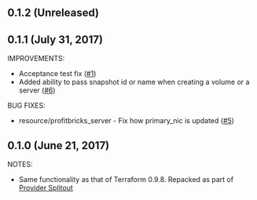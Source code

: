 ## 0.1.2 (Unreleased)
## 0.1.1 (July 31, 2017)
IMPROVEMENTS: 

* Acceptance test fix ([#1](https://github.com/terraform-providers/terraform-provider-profitbricks/issues/1))
* Added ability to pass snapshot id or name when creating a volume or a server ([#6](https://github.com/terraform-providers/terraform-provider-profitbricks/issues/6))

BUG FIXES:

* resource/profitbricks_server - Fix how primary_nic is updated ([#5](https://github.com/terraform-providers/terraform-provider-profitbricks/issues/5))

## 0.1.0 (June 21, 2017)

NOTES:

* Same functionality as that of Terraform 0.9.8. Repacked as part of [Provider Splitout](https://www.hashicorp.com/blog/upcoming-provider-changes-in-terraform-0-10/)
